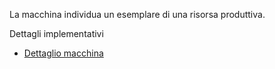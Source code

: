 La macchina individua un esemplare di una risorsa produttiva.

Dettagli implementativi
- [Dettaglio macchina](Sorgenti/OG/OG/MA_D)
